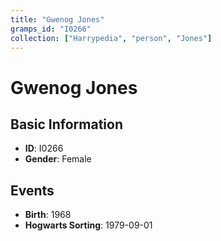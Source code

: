 ```yaml
---
title: "Gwenog Jones"
gramps_id: "I0266"
collection: ["Harrypedia", "person", "Jones"]
---
```


# Gwenog Jones

## Basic Information

- **ID**: I0266
- **Gender**: Female

## Events

- **Birth**: 1968
- **Hogwarts Sorting**: 1979-09-01

